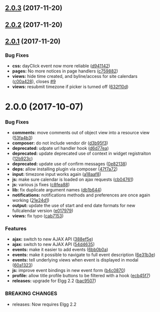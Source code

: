 <a name="2.0.3"></a>
## [2.0.3](https://github.com/arckinteractive/events_ui/compare/2.0.2...v2.0.3) (2017-11-20)




<a name="2.0.2"></a>
## [2.0.2](https://github.com/arckinteractive/events_ui/compare/2.0.1...v2.0.2) (2017-11-20)




<a name="2.0.1"></a>
## [2.0.1](https://github.com/arckinteractive/events_ui/compare/2.0.0...v2.0.1) (2017-11-20)


### Bug Fixes

* **css:** dayClick event now more reliable ([d941142](https://github.com/arckinteractive/events_ui/commit/d941142))
* **pages:** No more notices in page handlers ([c759882](https://github.com/arckinteractive/events_ui/commit/c759882))
* **views:** hide time created, and byline/access for site calendars ([c00a428](https://github.com/arckinteractive/events_ui/commit/c00a428)), closes [#9](https://github.com/arckinteractive/events_ui/issues/9)
* **views:** resubmit timezone if picker is turned off ([632f10d](https://github.com/arckinteractive/events_ui/commit/632f10d))



<a name="2.0.0"></a>
# 2.0.0 (2017-10-07)


### Bug Fixes

* **comments:** move comments out of object view into a resource view ([53fa4b3](https://github.com/arckinteractive/events_ui/commit/53fa4b3))
* **composer:** do not include vendor dir ([d3b95f3](https://github.com/arckinteractive/events_ui/commit/d3b95f3))
* **deprecated:** udpate url handler hook ([d6d77ea](https://github.com/arckinteractive/events_ui/commit/d6d77ea))
* **deprecated:** update deprecated use of context in widget registraiton ([12b923c](https://github.com/arckinteractive/events_ui/commit/12b923c))
* **deprecated:** update use of confirm messages ([0e82138](https://github.com/arckinteractive/events_ui/commit/0e82138))
* **deps:** allow installing plugin via composer ([47f7a72](https://github.com/arckinteractive/events_ui/commit/47f7a72))
* **input:** timezone input works again ([a18aaf8](https://github.com/arckinteractive/events_ui/commit/a18aaf8))
* **js:** make sure calendar is loaded on ajax requests ([cb04761](https://github.com/arckinteractive/events_ui/commit/cb04761))
* **js:** various js fixes ([c8fea88](https://github.com/arckinteractive/events_ui/commit/c8fea88))
* **lib:** fix duplicate argument names ([db1b644](https://github.com/arckinteractive/events_ui/commit/db1b644))
* **notifications:** notifications methods and preferences are once again working ([21e24d1](https://github.com/arckinteractive/events_ui/commit/21e24d1))
* **output:** update the use of start and end date formats for new fullcalendar version ([e017979](https://github.com/arckinteractive/events_ui/commit/e017979))
* **views:** fix typo ([cab7153](https://github.com/arckinteractive/events_ui/commit/cab7153))

### Features

* **ajax:** switch to new AJAX API ([388ef5e](https://github.com/arckinteractive/events_ui/commit/388ef5e))
* **ajax:** switch to new AJAX API ([54d4635](https://github.com/arckinteractive/events_ui/commit/54d4635))
* **events:** make it easier to add events ([6bb0b0a](https://github.com/arckinteractive/events_ui/commit/6bb0b0a))
* **events:** make it possible to navigate to full event description ([6e31b3e](https://github.com/arckinteractive/events_ui/commit/6e31b3e))
* **events:** tell underlying views when event is displayed in modal ([60a1323](https://github.com/arckinteractive/events_ui/commit/60a1323))
* **js:** improve event bindings in new event form ([b4c0870](https://github.com/arckinteractive/events_ui/commit/b4c0870))
* **profile:** allow title profile buttons to be filtered with a hook ([ecb45f7](https://github.com/arckinteractive/events_ui/commit/ecb45f7))
* **releases:** upgrade for Elgg 2.2 ([bac9507](https://github.com/arckinteractive/events_ui/commit/bac9507))


### BREAKING CHANGES

* releases: Now requires Elgg 2.2



